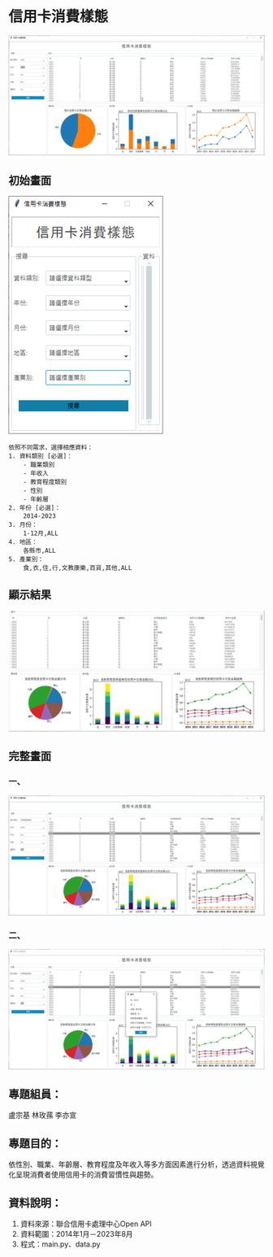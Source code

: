# 信用卡消費樣態
![信用卡消費樣態](./images/信用卡消費樣態.png)

## 初始畫面
![信用卡消費樣態](./images/搜尋欄.png)

    依照不同需求，選擇相應資料：
    1. 資料類別 [必選]：
        - 職業類別
        - 年收入
        - 教育程度類別
        - 性別
        - 年齡層
    2. 年份 [必選]：
        2014-2023
    3. 月份：
        1-12月,ALL
    4. 地區：
        各縣市,ALL
    5. 產業別：
        食,衣,住,行,文教康樂,百貨,其他,ALL
   
## 顯示結果
![信用卡消費樣態](./images/資訊.png)  

## 完整畫面
### 一、
![信用卡消費樣態](./images/完整畫面.png)
### 二、
![信用卡消費樣態](./images/Dialog.png)

## 專題組員： 
盧宗基 林玫蓀 李亦宣
## 專題目的：
依性別、職業、年齡層、教育程度及年收入等多方面因素進行分析，透過資料視覺化呈現消費者使用信用卡的消費習慣性與趨勢。
## 資料說明：
1. 資料來源：聯合信用卡處理中心Open API
2. 資料範圍：2014年1月－2023年8月
3. 程式：main.py、data.py

